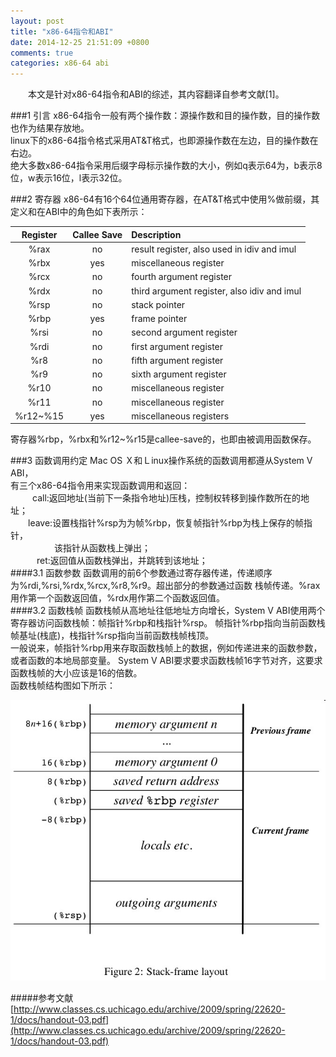 ```yaml
---
layout: post
title: "x86-64指令和ABI"
date: 2014-12-25 21:51:09 +0800
comments: true
categories: x86-64 abi
---
```


&emsp;&emsp;本文是针对x86-64指令和ABI的综述，其内容翻译自参考文献[1]。  

###1 引言
x86-64指令一般有两个操作数：源操作数和目的操作数，目的操作数也作为结果存放地。  
linux下的x86-64指令格式采用AT&T格式，也即源操作数在左边，目的操作数在右边。  
绝大多数x86-64指令采用后缀字母标示操作数的大小，例如q表示64为，b表示8位，w表示16位，l表示32位。  

###2 寄存器
x86-64有16个64位通用寄存器，在AT&T格式中使用%做前缀，其定义和在ABI中的角色如下表所示：  
  
| Register      | Callee Save   |                 Description                 |  
|:-------------:|:-------------:|:--------------------------------------------|  
| %rax          | no            | result register, also used in idiv and imul |  
| %rbx          | yes           | miscellaneous register                      |  
| %rcx          | no            | fourth argument register                    |  
| %rdx          | no            | third argument register, also idiv and imul |  
| %rsp          | no            | stack pointer                               |  
| %rbp          | yes           | frame pointer                               |  
| %rsi          | no            | second argument register                    |  
| %rdi          | no            | first argument register                     |  
| %r8           | no            | fifth argument register                     |  
| %r9           | no            | sixth argument register                     |  
| %r10          | no            | miscellaneous register                      |  
| %r11          | no            | miscellaneous register                      |  
| %r12~%15      | yes           | miscellaneous registers                     |  
  
寄存器%rbp，%rbx和%r12~%r15是callee-save的，也即由被调用函数保存。  

###3 函数调用约定
Mac OS Ｘ和Ｌinux操作系统的函数调用都遵从System V ABI，  
有三个x86-64指令用来实现函数调用和返回：  
&emsp;&emsp;&ensp;call:返回地址(当前下一条指令地址)压栈，控制权转移到操作数所在的地址；  
&emsp;&emsp;leave:设置栈指针%rsp为为帧%rbp，恢复帧指针%rbp为栈上保存的帧指针，  
&emsp;&emsp;&ensp;&ensp;&ensp;&ensp;&ensp;&ensp;该指针从函数栈上弹出；  
&emsp;&emsp;&ensp;&ensp;ret:返回值从函数栈弹出，并跳转到该地址；  
####3.1 函数参数
函数调用的前6个参数通过寄存器传递，传递顺序为%rdi,%rsi,%rdx,%rcx,%r8,%r9。超出部分的参数通过函数
栈帧传递。%rax用作第一个函数返回值，%rdx用作第二个函数返回值。  
####3.2 函数栈帧
函数栈帧从高地址往低地址方向增长，System V ABI使用两个寄存器访问函数栈帧：帧指针%rbp和栈指针%rsp。
帧指针%rbp指向当前函数栈帧基址(栈底)，栈指针%rsp指向当前函数栈帧栈顶。  
一般说来，帧指针%rbp用来存取函数栈帧上的数据，例如传递进来的函数参数，或者函数的本地局部变量。
System V ABI要求要求函数栈帧16字节对齐，这要求函数栈帧的大小应该是16的倍数。  
函数栈帧结构图如下所示：  
<p align="center">
  <img src="/images/2014-12-25-x86-64zhi-ling-he-abi-stack-frame.png" alt="stack-frame"/>
</p>


#####参考文献
[http://www.classes.cs.uchicago.edu/archive/2009/spring/22620-1/docs/handout-03.pdf](http://www.classes.cs.uchicago.edu/archive/2009/spring/22620-1/docs/handout-03.pdf)  

